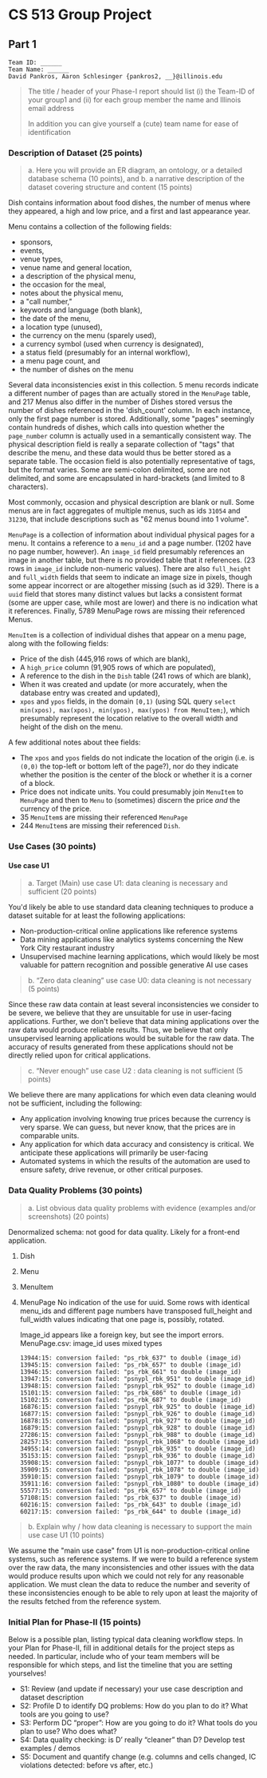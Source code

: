 # CS 513 Group Project
## Part 1
    Team ID: ______
    Team Name: ______
    David Pankros, Aaron Schlesinger {pankros2, __}@illinois.edu

> The title / header of your Phase-I report should list (i) the Team-ID of your group1 and (ii) for each group member the name and Illinois email address
> 
> In addition you can give yourself a (cute) team name for ease of identification
 
### Description of Dataset (25 points)

>a. Here you will provide an ER diagram, an ontology, or a detailed database schema (10 points), and
>b. a narrative description of the dataset covering structure and content (15 points)

Dish contains information about food dishes, the number of menus where they appeared, a high and low price, and a first and last appearance year.

Menu contains a collection of the following fields:

- sponsors,
- events,
- venue types,
- venue name and general location,
- a description of the physical menu,
- the occasion for the meal,
- notes about the physical menu,
- a "call number,"
- keywords and language (both blank),
- the date of the menu,
- a location type (unused),
- the currency on the menu (sparely used),
- a currency symbol (used when currency is designated),
- a status field (presumably for an internal workflow),
- a menu page count, and
- the number of dishes on the menu

Several data inconsistencies exist in this collection.  5 menu records indicate a different number of pages than are actually stored in the `MenuPage` table, and 217 Menus also differ in the number of Dishes stored versus the number of dishes referenced in the 'dish_count' column.  In each instance, only the first page number is stored.  Additionally, some "pages" seemingly contain hundreds of dishes, which calls into question whether the `page_number` column is actually used in a semantically consistent way.  The physical description field is really a separate collection of "tags" that describe the menu, and these data would thus be better stored as a separate table. The occasion field is also potentially representative of tags, but the format varies.  Some are semi-colon delimited, some are not delimited, and some are encapsulated in hard-brackets (and limited to 8 characters).

Most commonly, occasion and physical description are blank or null.  Some menus are in fact aggregates of multiple menus, such as ids `31054` and `31230`, that include descriptions such as "62 menus bound into 1 volume".

`MenuPage` is a collection of information about individual physical pages for a menu.  It contains a reference to a `menu_id` and a page number. (1202 have no page number, however).  An `image_id` field presumably references an image in another table, but there is no provided table that it references.  (23 rows in `image_id` include non-numeric values).  There are also `full_height` and `full_width` fields that seem to indicate an image size in pixels, though some appear incorrect or are altogether missing (such as id 329).  There is a `uuid` field that stores many distinct values but lacks a consistent format (some are upper case, while most are lower) and there is no indication what it references.  Finally, 5789 MenuPage rows are missing their referenced Menus.

`MenuItem` is a collection of individual dishes that appear on a menu page, along with the following fields:

- Price of the dish (445,916 rows of which are blank),
- A `high_price` column (91,905 rows of which are populated), 
- A reference to the dish in the `Dish` table (241 rows of which are blank),
- When it was created and update (or more accurately, when the database entry was created and updated),
- `xpos` and `ypos` fields, in the domain `[0,1)` (using SQL query `select min(xpos), max(xpos), min(ypos), max(ypos) from MenuItem;`), which presumably represent the location relative to the overall width and height of the dish on the menu.

A few additional notes about thee fields:

- The `xpos` and `ypos` fields do not indicate the location of the origin (i.e. is `(0,0)` the top-left or bottom left of the page?), nor do they indicate whether the position is the center of the block or whether it is a corner of a block.
- Price does not indicate units. You could presumably join `MenuItem` to `MenuPage` and then to `Menu` to (sometimes) discern the price _and_ the currency of the price.  
- 35 `MenuItem`s are missing their referenced `MenuPage`
- 244 `MenuItem`s are missing their referenced `Dish`.


### Use Cases (30 points)

#### Use case U1

>a. Target (Main) use case U1: data cleaning is necessary and sufficient (20 points)

You'd likely be able to use standard data cleaning techniques to produce a dataset suitable for at least the following applications:

- Non-production-critical online applications like reference systems
- Data mining applications like analytics systems concerning the New York City restaurant industry
- Unsupervised machine learning applications, which would likely be most valuable for pattern recognition and possible generative AI use cases

>b. “Zero data cleaning” use case U0: data cleaning is not necessary (5 points)

Since these raw data contain at least several inconsistencies we consider to be severe, we believe that they are unsuitable for use in user-facing applications. Further, we don't believe that data mining applications over the raw data would produce reliable results. Thus, we believe that only unsupervised learning applications would be suitable for the raw data. The accuracy of results generated from these applications should not be directly relied upon for critical applications.

>c. “Never enough” use case U2 : data cleaning is not sufficient (5 points)

We believe there are many applications for which even data cleaning would not be sufficient, including the following:

- Any application involving knowing true prices because the currency is very sparse. We can guess, but never know, that the prices are in comparable units.
- Any application for which data accuracy and consistency is critical. We anticipate these applications will primarily be user-facing
- Automated systems in which the results of the automation are used to ensure safety, drive revenue, or other critical purposes.

### Data Quality Problems (30 points)
> a. List obvious data quality problems with evidence (examples and/or screenshots) (20 points)

Denormalized schema: not good for data quality.  Likely for a front-end application.

1. Dish
2. Menu
3. MenuItem
4. MenuPage
    No indication of the use for uuid.  Some rows with identical menu_ids and different page numbers have transposed full_height and full_width values indicating that one page is, possibly, rotated.

    Image_id appears like a foreign key, but see the import errors.
    MenuPage.csv:
    image_id uses mixed types

    ```text
    13944:15: conversion failed: "ps_rbk_637" to double (image_id)
    13945:15: conversion failed: "ps_rbk_657" to double (image_id)
    13946:15: conversion failed: "ps_rbk_661" to double (image_id)
    13947:15: conversion failed: "psnypl_rbk_951" to double (image_id)
    13948:15: conversion failed: "psnypl_rbk_952" to double (image_id)
    15101:15: conversion failed: "ps_rbk_686" to double (image_id)
    15102:15: conversion failed: "ps_rbk_687" to double (image_id)
    16876:15: conversion failed: "psnypl_rbk_925" to double (image_id)
    16877:15: conversion failed: "psnypl_rbk_926" to double (image_id)
    16878:15: conversion failed: "psnypl_rbk_927" to double (image_id)
    16879:15: conversion failed: "psnypl_rbk_928" to double (image_id)
    27286:15: conversion failed: "psnypl_rbk_988" to double (image_id)
    28257:15: conversion failed: "psnypl_rbk_1068" to double (image_id)
    34955:14: conversion failed: "psnypl_rbk_935" to double (image_id)
    35153:15: conversion failed: "psnypl_rbk_936" to double (image_id)
    35908:15: conversion failed: "psnypl_rbk_1077" to double (image_id)
    35909:15: conversion failed: "psnypl_rbk_1078" to double (image_id)
    35910:15: conversion failed: "psnypl_rbk_1079" to double (image_id)
    35911:16: conversion failed: "psnypl_rbk_1080" to double (image_id)
    55577:15: conversion failed: "ps_rbk_657" to double (image_id)
    57108:15: conversion failed: "ps_rbk_637" to double (image_id)
    60216:15: conversion failed: "ps_rbk_643" to double (image_id)
    60217:15: conversion failed: "ps_rbk_644" to double (image_id)
    ```

>b. Explain why / how data cleaning is necessary to support the main use case U1 (10 points)

We assume the "main use case" from U1 is non-production-critical online systems, such as reference systems. If we were to build a reference system over the raw data, the many inconsistencies and other issues with the data would produce results upon which we could not rely for any reasonable application. We must clean the data to reduce the number and severity of these inconsistencies enough to be able to rely upon at least the majority of the results fetched from the reference system.

### Initial Plan for Phase-II (15 points)

Below is a possible plan, listing typical data cleaning workflow steps. In your Plan for Phase-II, fill in additional details for the project steps as needed. In particular, include who of your team members will be responsible for which steps, and list the timeline that you are setting yourselves!

- S1: Review (and update if necessary) your use case description and dataset description
- S2: Profile D to identify DQ problems: How do you plan to do it? What tools are you going to use?
- S3: Perform DC “proper”: How are you going to do it? What tools do you plan to use? Who does what?
- S4: Data quality checking: is D’ really “cleaner” than D? Develop test examples / demos
- S5: Document and quantify change (e.g. columns and cells changed, IC violations detected: before vs after, etc.)
